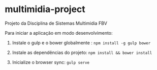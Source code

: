# multimidia-project
Projeto da Disciplina de Sistemas Multimidia FBV

Para iniciar a aplicação em modo desenvolvimento:

1) Instale o gulp e o bower globalmente :
`npm install -g gulp bower`

2) Instale as dependências do projeto:
`npm install && bower install`

3) Inicialize o browser sync: 
`gulp serve`
